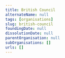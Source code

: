 ```yaml
---
title: British Council
alternateName: null
tags: [organisations]
slug: british-council
foundingDate: null
dissolutionDate: null
parentOrganisation: null
subOrganisations: []
urls: []
---
```

